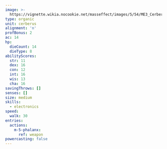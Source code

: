 ```yaml
---
image: >-
  https://vignette.wikia.nocookie.net/masseffect/images/5/54/ME3_Cerberus_Combat_Engineer.png/revision/latest/scale-to-width-down/214?cb=20120322145158
type: organic
unit: cerberus
alignment: 'n'
profBonus: 2
ac: 14
hp:
  dieCount: 14
  dieType: 8
abilityScores:
  str: 11
  dex: 16
  con: 12
  int: 16
  wis: 13
  cha: 16
savingThrows: []
senses: []
size: medium
skills:
  - electronics
speed:
  walk: 30
entries:
  actions:
    m-5-phalanx:
      ref: weapon
powercasting: false
---
```

